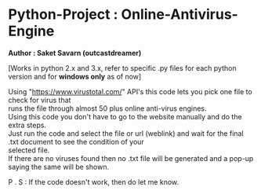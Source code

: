 # Python-Project : Online-Antivirus-Engine
**Author : Saket Savarn (outcastdreamer)**

[Works in python 2.x and 3.x, refer to specific .py files for each python version and for **windows only** as of now] 

Using "https://www.virustotal.com/" API's this code lets you pick one file to check for virus that   
runs the file through almost 50 plus online anti-virus engines.   
Using this code you don't have to go to the website manually and do the extra steps.   
Just run the code and select the file or url (weblink) and wait for the final .txt document to see the condition of your   
selected file.  
If there are no viruses found then no .txt file will be generated and a pop-up saying the same will be shown.  

P . S : If the code doesn't work, then do let me know.
